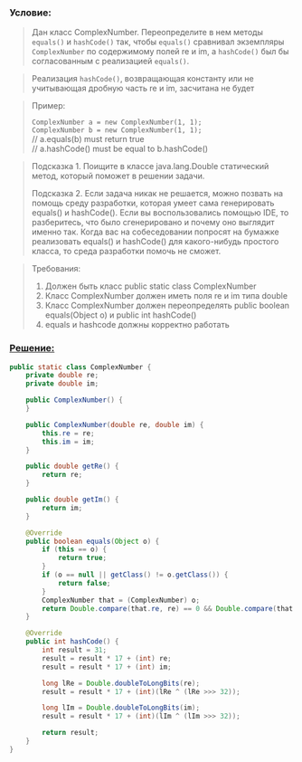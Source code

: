 ### Условие:
>Дан класс ComplexNumber. Переопределите в нем методы `equals()` и `hashCode()` так, чтобы `equals()` 
сравнивал экземпляры `ComplexNumber` по содержимому полей re и im, а `hashCode()` был бы 
согласованным с реализацией `equals()`.

>Реализация `hashCode()`, возвращающая константу или не учитывающая дробную часть re и im, засчитана не будет

>Пример:
>
>`ComplexNumber a = new ComplexNumber(1, 1);`  
`ComplexNumber b = new ComplexNumber(1, 1);`  
// a.equals(b) must return true  
// a.hashCode() must be equal to b.hashCode()

>Подсказка 1. Поищите в классе java.lang.Double статический метод, который поможет в решении задачи.
>
>Подсказка 2. Если задача никак не решается, можно позвать на помощь среду разработки, 
> которая умеет сама генерировать equals() и hashCode(). Если вы воспользовались помощью IDE, то разберитесь, 
> что было сгенерировано и почему оно выглядит именно так. Когда вас на собеседовании попросят на бумажке
> реализовать equals() и hashCode() для какого-нибудь простого класса, то среда разработки помочь не сможет.

>Требования:
>1. Должен быть класс public static class ComplexNumber
>2. Класс ComplexNumber должен иметь поля re и im типа double
>3. Класс ComplexNumber должен переопределять public boolean equals(Object o) и public int hashCode()
>4. equals и hashcode должны корректно работать

### [Решение:]()
```java
public static class ComplexNumber {
	private double re;
	private double im;

	public ComplexNumber() {
	}

	public ComplexNumber(double re, double im) {
		this.re = re;
		this.im = im;
	}

	public double getRe() {
		return re;
	}

	public double getIm() {
		return im;
	}

	@Override
	public boolean equals(Object o) {
		if (this == o) {
			return true;
		}
		if (o == null || getClass() != o.getClass()) {
			return false;
		}
		ComplexNumber that = (ComplexNumber) o;
		return Double.compare(that.re, re) == 0 && Double.compare(that.im, im) == 0;
	}

    @Override
    public int hashCode() {
		int result = 31;
		result = result * 17 + (int) re;
		result = result * 17 + (int) im;

		long lRe = Double.doubleToLongBits(re);
		result = result * 17 + (int)(lRe ^ (lRe >>> 32));

		long lIm = Double.doubleToLongBits(im);
		result = result * 17 + (int)(lIm ^ (lIm >>> 32));

		return result;
    }
}
```
